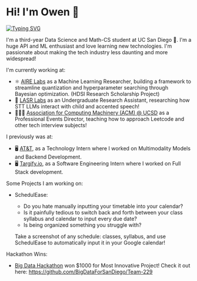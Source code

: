 # Hi! I'm Owen 👋

<!-- https://github.com/DenverCoder1/readme-typing-svg -->
[![Typing SVG](https://readme-typing-svg.herokuapp.com/?lines=Student;Fullstack+Engineer;Programmer;Software+Engineer;Leader;Data+Scientist;Weight+Lifter;I+Can't+Cry+About+Having;A+Lot+On+My+Plate;When+My+Goal+Was+To+Eat)](https://git.io/typing-svg)


I'm a third-year Data Science and Math-CS student at UC San Diego 🔱. I'm a huge API and ML enthusiast and love learning new technologies. I'm passionate about making the tech industry less daunting and more widespread!

 I'm currently working at:
  <!-- - Nowhere! Would love to work on new projects :) -->
  - ⚛️ [AIRE Labs](https://aobol.github.io/AoboLi/) as a Machine Learning Researcher, building a framework to streamline quantization and hyperparameter searching through Bayesian optimization. (HDSI Research Scholarship Project)
  - 🔬 [LASR Labs](https://quote.ucsd.edu/lasr/lab-members/) as an Undergraduate Research Assistant, researching how STT LLMs interact with child and accented speech!
  - 🧑🏻‍🏫 [Association for Computing Machinery (ACM) @ UCSD](https://acmucsd.com/) as a Professional Events Director, teaching how to approach Leetcode and other tech interview subjects!


 I previously was at:
  - 🖥️ [AT&T](https://about.att.com/sites/labs), as a Technology Intern where I worked on Multimodality Models and Backend Development.
  - 🖥️ [Targify.io](https://www.linkedin.com/company/targify-io/about/), as a Software Engineering Intern where I worked on Full Stack development.

Some Projects I am working on:
  - SchedulEase:
    - Do you hate manually inputting your timetable into your calendar?
    - Is it painfully tedious to switch back and forth between your class syllabus and calendar to input every due date?
    - Is being organized something you struggle with?
   
    Take a screenshot of any schedule: classes, syllabus, and use SchedulEase to automatically input it in your Google calendar!

Hackathon Wins:
- [Big Data Hackathon](https://bigdataforsandiego.github.io/) won $1000 for Most Innovative Project! Check it out here: https://github.com/BigDataForSanDiego/Team-229
<!--
**owenkyang/owenkyang** is a ✨ _special_ ✨ repository because its `README.md` (this file) appears on your GitHub profile.

Here are some ideas to get you started:


- 🔭 I’m currently working on ...
- 🌱 I’m currently learning ...
- 👯 I’m looking to collaborate on ...
- 🤔 I’m looking for help with ...
- 💬 Ask me about ...
- 📫 How to reach me: ...
- 😄 Pronouns: ...
- ⚡ Fun fact: ...
-->
